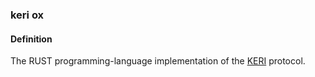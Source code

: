 ### keri ox

<h4>Definition</h4><p>The RUST programming-language implementation of the <a href="https://github.com/trustoverip/acdc/wiki/KERI">KERI</a> protocol.</p>